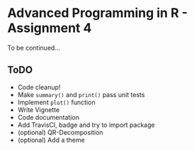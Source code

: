 # Advanced Programming in R - Assignment 4
To be continued...

## ToDO
- Code cleanup!
- Make `summary()` and `print()` pass unit tests
- Implement `plot()` function
- Write Vignette
- Code documentation
- Add TravisCI, badge and try to import package
- (optional) QR-Decomposition
- (optional) Add a theme
